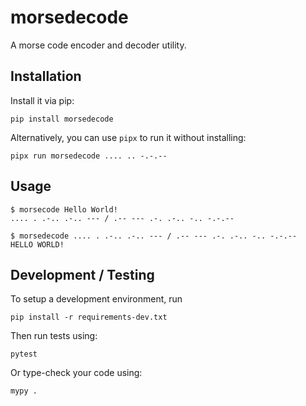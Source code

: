 # morsedecode

A morse code encoder and decoder utility.

## Installation

Install it via pip:

```console
pip install morsedecode
```

Alternatively, you can use `pipx` to run it without installing:

```console
pipx run morsedecode .... .. -.-.--
```

## Usage

```console
$ morsecode Hello World!
.... . .-.. .-.. --- / .-- --- .-. .-.. -.. -.-.--

$ morsedecode .... . .-.. .-.. --- / .-- --- .-. .-.. -.. -.-.--
HELLO WORLD!
```

## Development / Testing

To setup a development environment, run

```console
pip install -r requirements-dev.txt
```

Then run tests using:

```console
pytest
```

Or type-check your code using:

```console
mypy .
```
